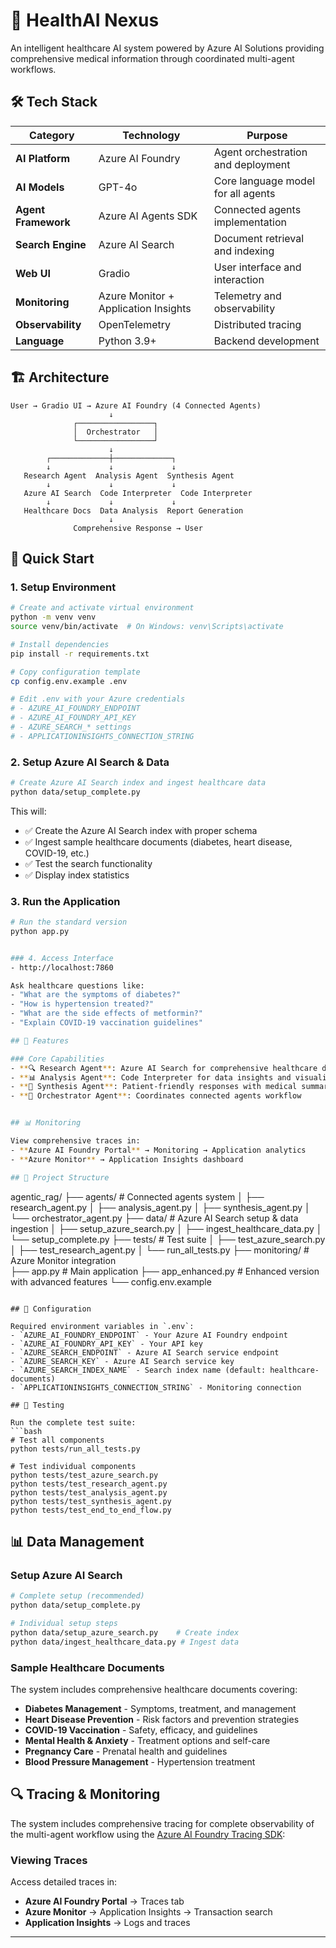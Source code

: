 # 🏥 HealthAI Nexus

An intelligent healthcare AI system powered by Azure AI Solutions providing comprehensive medical information through coordinated multi-agent workflows.

## 🛠️ Tech Stack

| Category | Technology | Purpose |
|----------|------------|---------|
| **AI Platform** | Azure AI Foundry | Agent orchestration and deployment |
| **AI Models** | GPT-4o | Core language model for all agents |
| **Agent Framework** | Azure AI Agents SDK | Connected agents implementation |
| **Search Engine** | Azure AI Search | Document retrieval and indexing |
| **Web UI** | Gradio | User interface and interaction |
| **Monitoring** | Azure Monitor + Application Insights | Telemetry and observability |
| **Observability** | OpenTelemetry | Distributed tracing |
| **Language** | Python 3.9+ | Backend development |

## 🏗️ Architecture

```
User → Gradio UI → Azure AI Foundry (4 Connected Agents)
                      ↓
              ┌─────────────────┐
              │  Orchestrator   │
              └─────────────────┘
                      ↓
        ┌─────────────┼─────────────┐
        ↓             ↓             ↓
   Research Agent  Analysis Agent  Synthesis Agent
        ↓             ↓             ↓
   Azure AI Search  Code Interpreter  Code Interpreter
        ↓             ↓             ↓
   Healthcare Docs  Data Analysis  Report Generation
                      ↓
              Comprehensive Response → User
```

## 🚀 Quick Start

### 1. Setup Environment
```bash
# Create and activate virtual environment
python -m venv venv
source venv/bin/activate  # On Windows: venv\Scripts\activate

# Install dependencies
pip install -r requirements.txt

# Copy configuration template
cp config.env.example .env

# Edit .env with your Azure credentials
# - AZURE_AI_FOUNDRY_ENDPOINT
# - AZURE_AI_FOUNDRY_API_KEY  
# - AZURE_SEARCH_* settings
# - APPLICATIONINSIGHTS_CONNECTION_STRING
```

### 2. Setup Azure AI Search & Data
```bash
# Create Azure AI Search index and ingest healthcare data
python data/setup_complete.py
```

This will:
- ✅ Create the Azure AI Search index with proper schema
- ✅ Ingest sample healthcare documents (diabetes, heart disease, COVID-19, etc.)
- ✅ Test the search functionality
- ✅ Display index statistics

### 3. Run the Application
```bash
# Run the standard version
python app.py


### 4. Access Interface
- http://localhost:7860

Ask healthcare questions like:
- "What are the symptoms of diabetes?"
- "How is hypertension treated?"
- "What are the side effects of metformin?"
- "Explain COVID-19 vaccination guidelines"

## 🎯 Features

### Core Capabilities
- **🔍 Research Agent**: Azure AI Search for comprehensive healthcare documents
- **📊 Analysis Agent**: Code Interpreter for data insights and visualizations  
- **📝 Synthesis Agent**: Patient-friendly responses with medical summaries
- **🎯 Orchestrator Agent**: Coordinates connected agents workflow


## 📊 Monitoring

View comprehensive traces in:
- **Azure AI Foundry Portal** → Monitoring → Application analytics
- **Azure Monitor** → Application Insights dashboard

## 📁 Project Structure

```
agentic_rag/
├── agents/              # Connected agents system
│   ├── research_agent.py
│   ├── analysis_agent.py
│   ├── synthesis_agent.py
│   └── orchestrator_agent.py
├── data/                # Azure AI Search setup & data ingestion
│   ├── setup_azure_search.py
│   ├── ingest_healthcare_data.py
│   └── setup_complete.py
├── tests/               # Test suite
│   ├── test_azure_search.py
│   ├── test_research_agent.py
│   └── run_all_tests.py
├── monitoring/          # Azure Monitor integration  
├── app.py              # Main application
├── app_enhanced.py     # Enhanced version with advanced features
└── config.env.example
```

## 🔧 Configuration

Required environment variables in `.env`:
- `AZURE_AI_FOUNDRY_ENDPOINT` - Your Azure AI Foundry endpoint
- `AZURE_AI_FOUNDRY_API_KEY` - Your API key
- `AZURE_SEARCH_ENDPOINT` - Azure AI Search service endpoint
- `AZURE_SEARCH_KEY` - Azure AI Search service key
- `AZURE_SEARCH_INDEX_NAME` - Search index name (default: healthcare-documents)
- `APPLICATIONINSIGHTS_CONNECTION_STRING` - Monitoring connection

## 🧪 Testing

Run the complete test suite:
```bash
# Test all components
python tests/run_all_tests.py

# Test individual components
python tests/test_azure_search.py
python tests/test_research_agent.py
python tests/test_analysis_agent.py
python tests/test_synthesis_agent.py
python tests/test_end_to_end_flow.py
```

## 📊 Data Management

### Setup Azure AI Search
```bash
# Complete setup (recommended)
python data/setup_complete.py

# Individual setup steps
python data/setup_azure_search.py    # Create index
python data/ingest_healthcare_data.py # Ingest data
```


### Sample Healthcare Documents
The system includes comprehensive healthcare documents covering:
- **Diabetes Management** - Symptoms, treatment, and management
- **Heart Disease Prevention** - Risk factors and prevention strategies  
- **COVID-19 Vaccination** - Safety, efficacy, and guidelines
- **Mental Health & Anxiety** - Treatment options and self-care
- **Pregnancy Care** - Prenatal health and guidelines
- **Blood Pressure Management** - Hypertension treatment

## 🔍 Tracing & Monitoring

The system includes comprehensive tracing for complete observability of the multi-agent workflow using the [Azure AI Foundry Tracing SDK](https://learn.microsoft.com/en-us/azure/ai/foundry/how-to/develop/trace-agents-sdk):

### Viewing Traces
Access detailed traces in:
- **Azure AI Foundry Portal** → Traces tab
- **Azure Monitor** → Application Insights → Transaction search
- **Application Insights** → Logs and traces

---